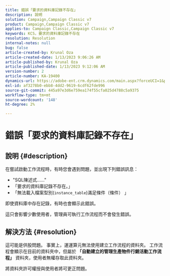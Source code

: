 ```yaml
---
title: 錯誤「要求的資料庫記錄不存在」
description: 說明
solution: Campaign,Campaign Classic v7
product: Campaign,Campaign Classic v7
applies-to: Campaign Classic,Campaign Classic v7
keywords: KCS，要求的資料庫記錄不存在
resolution: Resolution
internal-notes: null
bug: false
article-created-by: Krunal Oza
article-created-date: 1/13/2023 9:06:26 AM
article-published-by: Krunal Oza
article-published-date: 1/13/2023 9:12:06 AM
version-number: 2
article-number: KA-19400
dynamics-url: https://adobe-ent.crm.dynamics.com/main.aspx?forceUCI=1&pagetype=entityrecord&etn=knowledgearticle&id=4574fe8c-2193-ed11-aad1-6045bd006793
exl-id: af3278b0-ebb8-4dd2-9619-6cdf62fde996
source-git-commit: 445a97e3d6e759ea174f55cfa025d4788c5a9375
workflow-type: tm+mt
source-wordcount: '148'
ht-degree: 2%

---
```


# 錯誤「要求的資料庫記錄不存在」

## 說明 {#description}


在嘗試啟動工作流程時，有時您會遇到問題，並出現下列錯誤訊息：

- &quot;SQL陳述式......&quot;
- 「要求的資料庫記錄不存在。」
- 「無法載入檔案型別(`instance_table`)滿足條件（條件） 」


即使資料庫中存在記錄，有時也會顯示此錯誤。

這只會影響少數使用者，管理員可執行工作流程而不會發生錯誤。


## 解決方法 {#resolution}


這可能是供股問題。 事實上，運運算元無法使用建立工作流程的資料夾。 工作流程會顯示在目前的資料夾中，但屬於 <b>「自動建立的管理生產物件行銷活動工作流程」</b> 資料夾，使用者無權存取此資料夾。

將資料夾許可權授與使用者將可更正問題。
